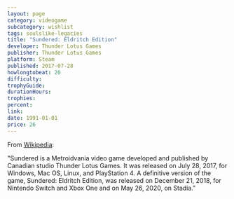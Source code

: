```yaml
---
layout: page
category: videogame
subcategory: wishlist
tags: soulslike-legacies
title: "Sundered: Eldritch Edition"
developer: Thunder Lotus Games
publisher: Thunder Lotus Games
platform: Steam
published: 2017-07-28
howlongtobeat: 20
difficulty:
trophyGuide:
durationHours:
trophies:
percent:
link:
date: 1991-01-01
price: 26
---
```


From [Wikipedia](https://en.wikipedia.org/wiki/Sundered):

"Sundered is a Metroidvania video game developed and published by Canadian studio Thunder Lotus Games. It was released on July 28, 2017, for Windows, Mac OS, Linux, and PlayStation 4. A definitive version of the game, Sundered: Eldritch Edition, was released on December 21, 2018, for Nintendo Switch and Xbox One and on May 26, 2020, on Stadia."
